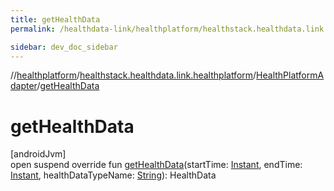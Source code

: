 ```yaml
---
title: getHealthData
permalink: /healthdata-link/healthplatform/healthstack.healthdata.link.healthplatform/-health-platform-adapter/get-health-data.html

sidebar: dev_doc_sidebar
---
```

//[healthplatform](../../../index.html)/[healthstack.healthdata.link.healthplatform](../index.html)/[HealthPlatformAdapter](index.html)/[getHealthData](get-health-data.html)



# getHealthData



[androidJvm]\
open suspend override fun [getHealthData](get-health-data.html)(startTime: [Instant](https://developer.android.com/reference/kotlin/java/time/Instant.html), endTime: [Instant](https://developer.android.com/reference/kotlin/java/time/Instant.html), healthDataTypeName: [String](https://kotlinlang.org/api/latest/jvm/stdlib/kotlin/-string/index.html)): HealthData




